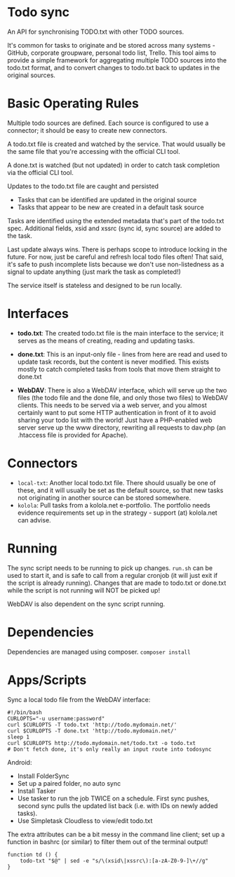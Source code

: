 Todo sync
=========

An API for synchronising TODO.txt with other TODO sources.

It's common for tasks to originate and be stored across many systems - GitHub,
corporate groupware, personal todo list, Trello. This tool aims to provide
a simple framework for aggregating multiple TODO sources into the todo.txt format,
and to convert changes to todo.txt back to updates in the original sources.

Basic Operating Rules
=====================

Multiple todo sources are defined. Each source is configured to use a connector;
it should be easy to create new connectors.

A todo.txt file is created and watched by the service. That would usually be the
same file that you're accessing with the official CLI tool.

A done.txt is watched (but not updated) in order to catch task completion via the
official CLI tool.

Updates to the todo.txt file are caught and persisted
- Tasks that can be identified are updated in the original source
- Tasks that appear to be new are created in a default task source

Tasks are identified using the extended metadata that's part of the todo.txt
spec. Additional fields, xsid and xssrc (sync id, sync source) are added to the
task.

Last update always wins. There is perhaps scope to introduce locking in the
future. For now, just be careful and refresh local todo files often! That said,
it's safe to push incomplete lists because we don't use non-listedness as a 
signal to update anything (just mark the task as completed!)

The service itself is stateless and designed to be run locally.


Interfaces
==========

* **todo.txt**: The created todo.txt file is the main interface to the service; it serves as the
means of creating, reading and updating tasks.

* **done.txt**: This is an input-only file - lines from here are read and used to update task records,
but the content is never modified. This exists mostly to catch completed tasks from tools that move
them straight to done.txt

* **WebDAV**: There is also a WebDAV interface, which will serve up the two files (the todo
file and the done file, and only those two files) to WebDAV clients.  This needs
to be served via a web server, and you almost certainly want to put some HTTP
authentication in front of it to avoid sharing your todo list with the world!
Just have a PHP-enabled web server serve up the www directory, rewriting all requests
to dav.php (an .htaccess file is provided for Apache).


Connectors
==========

* `local-txt`: Another local todo.txt file. There should usually be one of these,
and it will usually be set as the default source, so that new tasks not originating
in another source can be stored somewhere.
* `kolola`: Pull tasks from a kolola.net e-portfolio. The portfolio needs evidence
requirements set up in the strategy - support (at) kolola.net can advise.


Running
=======

The sync script needs to be running to pick up changes. `run.sh` can be used to
start it, and is safe to call from a regular cronjob (it will just exit if the
script is already running). Changes that are made to todo.txt or done.txt while
the script is not running will NOT be picked up!

WebDAV is also dependent on the sync script running.


Dependencies
============

Dependencies are managed using composer. `composer install`



Apps/Scripts
====

Sync a local todo file from the WebDAV interface:

```
#!/bin/bash
CURLOPTS="-u username:password"
curl $CURLOPTS -T todo.txt 'http://todo.mydomain.net/'
curl $CURLOPTS -T done.txt 'http://todo.mydomain.net/'
sleep 1
curl $CURLOPTS http://todo.mydomain.net/todo.txt -o todo.txt
# Don't fetch done, it's only really an input route into todosync
```

Android:
* Install FolderSync
* Set up a paired folder, no auto sync
* Install Tasker
* Use tasker to run the job TWICE on a schedule. First sync pushes, second sync pulls the updated list back (i.e. with IDs on newly added tasks).
* Use Simpletask Cloudless to view/edit todo.txt


The extra attributes can be a bit messy in the command line client; set up a function 
in bashrc (or similar) to filter them out of the terminal output!

```
function td () {
    todo-txt "$@" | sed -e "s/\(xsid\|xssrc\):[a-zA-Z0-9-]\+//g"
}
```
